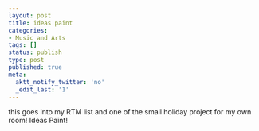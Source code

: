 ```yaml
---
layout: post
title: ideas paint
categories:
- Music and Arts
tags: []
status: publish
type: post
published: true
meta:
  aktt_notify_twitter: 'no'
  _edit_last: '1'
---
```

this goes into my RTM list and one of the small holiday project for my own room! Ideas Paint!
